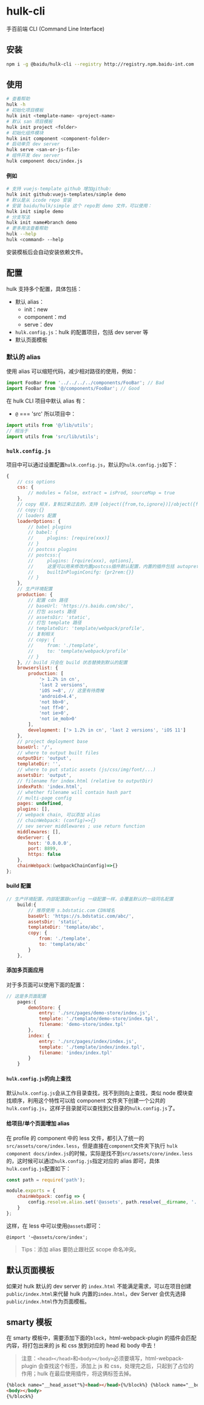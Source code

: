 # hulk-cli

手百前端 CLI (Command Line Interface)

## 安装

```bash
npm i -g @baidu/hulk-cli --registry http://registry.npm.baidu-int.com
```

## 使用

```bash
# 查看帮助
hulk -h
# 初始化项目模板
hulk init <template-name> <project-name>
# 默认 san 项目模板
hulk init project <folder>
# 初始化组件模块
hulk init component <component-folder>
# 启动单页 dev server
hulk serve <san-or-js-file>
# 组件开发 dev server
hulk component docs/index.js
```

#### 例如

```bash
# 支持 vuejs-template github 增加github:
hulk init github:vuejs-templates/simple demo
# 默认是从 icode repo 安装
# 安装 baidu/hulk/simple 这个 repo到 demo 文件，可以使用：
hulk init simple demo
# 分支写法
hulk init name#branch demo
# 更多用法查看帮助
hulk --help
hulk <command> --help
```

安装模板后会自动安装依赖文件。

## 配置

hulk 支持多个配置，具体包括：

-   默认 alias：
    -   init：new
    -   component：md
    -   serve：dev
-   `hulk.config.js`：hulk 的配置项目，包括 dev server 等
-   默认页面模板

### 默认的 alias

使用 alias 可以缩短代码，减少相对路径的使用，例如：

```js
import FooBar from '../../../../components/FooBar'; // Bad
import FooBar from '@/components/FooBar'; // Good
```

在 hulk CLI 项目中默认 alias 有：

-   `@` === 'src'
    所以项目中：

```js
import utils from '@/lib/utils';
// 相当于
import utils from 'src/lib/utils';
```

### `hulk.config.js`

项目中可以通过设置配置`hulk.config.js`，默认的`hulk.config.js`如下：

```js
{
    // css options
    css: {
        // modules = false, extract = isProd, sourceMap = true
    },
    // copy 相关，复制过来过去的，支持 [object({from,to,ignore})]/object({from,to,ignore})
    // copy:{}
    // loaders 配置
    loaderOptions: {
        // babel plugins
        // babel: {
        //     plugins: [require(xxx)]
        // }
        // postcss plugins
        // postcss:{
        //     plugins: [rquire(xxx), options],
        //     这里可以用来修改内置postcss插件默认配置，内置的插件包括 autoprefixer，pr2rem, import
        //     builtInPluginConifg: {pr2rem:{}}
        // }
    },
    // 生产环境配置
    production: {
        // 配置 cdn 路径
        // baseUrl: 'https://s.baidu.com/sbc/',
        // 打包 assets 路径
        // assetsDir: 'static',
        // 打包 template 路径
        // templateDir: 'template/webpack/profile',
        // 复制相关
        // copy: {
        //     from: './template',
        //     to: 'template/webpack/profile'
        // }
    }, // build 只会在 build 状态替换到默认的配置
    browserslist: {
        production: [
            '> 1.2% in cn',
            'last 2 versions',
            'iOS >=8', // 这里有待商榷
            'android>4.4',
            'not bb>0',
            'not ff>0',
            'not ie>0',
            'not ie_mob>0'
        ],
        development: ['> 1.2% in cn', 'last 2 versions', 'iOS 11']
    },
    // project deployment base
    baseUrl: '/',
    // where to output built files
    outputDir: 'output',
    templateDir: '',
    // where to put static assets (js/css/img/font/...)
    assetsDir: 'output',
    // filename for index.html (relative to outputDir)
    indexPath: 'index.html',
    // whether filename will contain hash part
    // multi-page config
    pages: undefined,
    plugins: [],
    // webpack chain, 可以添加 alias
    // chainWebpack: (config)=>{}
    // sev server middlewares ; use return function
    middlewares: [],
    devServer: {
        host: '0.0.0.0',
        port: 8899,
        https: false
    },
    chainWebpack:(webpackChainConfig)=>{}
};

```

#### build 配置

```js
// 生产环境配置，内部配置跟config 一级配置一样，会覆盖默认的一级同名配置
    build:{
        // 推荐使用 s.bdstatic.com CDN域名
        baseUrl: 'https://s.bdstatic.com/abc/',
        assetsDir: 'static',
        templateDir: 'template/abc',
        copy: {
            from: './template',
            to: 'template/abc'
        }
    },
```

#### 添加多页面应用

对于多页面可以使用下面的配置：

```js
// 这是多页面配置
    pages:{
        demoStore: {
            entry: './src/pages/demo-store/index.js',
            template: './template/demo-store/index.tpl',
            filename: 'demo-store/index.tpl'
        },
        index: {
            entry: './src/pages/index/index.js',
            template: './template/index/index.tpl',
            filename: 'index/index.tpl'
        }
    }
```

#### `hulk.config.js`的向上查找

默认`hulk.config.js`会从工作目录查找，找不到则向上查找，类似 node 模块查找顺序，利用这个特性可以给 component 文件夹下创建一个公共的`hulk.config.js`，这样子目录就可以查找到父目录的`hulk.config.js`了。

#### 给项目/单个页面增加 alias

在 profile 的 component 中的 less 文件，都引入了统一的`src/assets/core/index.less`，但是直接在`component`文件夹下执行 `hulk component docs/index.js`的时候，实际是找不到`src/assets/core/index.less`的，这时候可以通过`hulk.config.js`指定对应的 alias 即可，具体`hulk.config.js`配置如下：

```js
const path = require('path');

module.exports = {
    chainWebpack: config => {
        config.resolve.alias.set('@assets', path.resolve(__dirname, '../../assets'));
    }
};
```

这样，在 less 中可以使用`@assets`即可：

```less
@import '~@assets/core/index';
```

> Tips：添加 alias 要防止跟社区 scope 命名冲突。

## 默认**页面**模板

如果对 hulk 默认的 dev server 的 `index.html` 不能满足需求，可以在项目创建`public/index.html`来代替 hulk 内置的`index.html`，dev Server 会优先选择`public/index.html`作为页面模板。

## smarty 模板

在 smarty 模板中，需要添加下面的`block`，html-webpack-plugin 的插件会匹配内容，将打包出来的 js 和 css 放到对应的 head 和 body 中去！

> 注意：`<head></head>`和`<body></body>`必须要填写，html-webpack-plugin 会查找这个标签，添加上 js 和 css，处理完之后，只起到了占位的作用；hulk 在最后使用插件，将这俩标签去掉。

```html
{%block name="__head_asset"%}<head></head>{%/block%} {%block name="__body_asset"%}
<body></body>
{%/block%}
```
